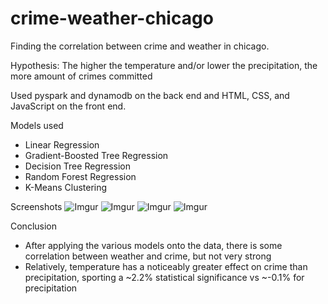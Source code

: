 # crime-weather-chicago

Finding the correlation between crime and weather in chicago.

Hypothesis: The higher the temperature and/or lower the precipitation, the more amount of crimes committed

Used pyspark and dynamodb on the back end and HTML, CSS, and JavaScript on the front end. 

Models used
- Linear Regression
- Gradient-Boosted Tree Regression
- Decision Tree Regression
- Random Forest Regression
- K-Means Clustering

Screenshots
![Imgur](https://i.imgur.com/xV332qP.png)
![Imgur](https://i.imgur.com/VfPqSdR.png)
![Imgur](https://i.imgur.com/8hvNS0M.png)
![Imgur](https://i.imgur.com/jZuLsFz.png)

Conclusion
- After applying the various models onto the data, there is some correlation between weather and crime, but not very strong
- Relatively, temperature has a noticeably greater effect on crime than precipitation, sporting a ~2.2% statistical significance vs ~-0.1% for precipitation
